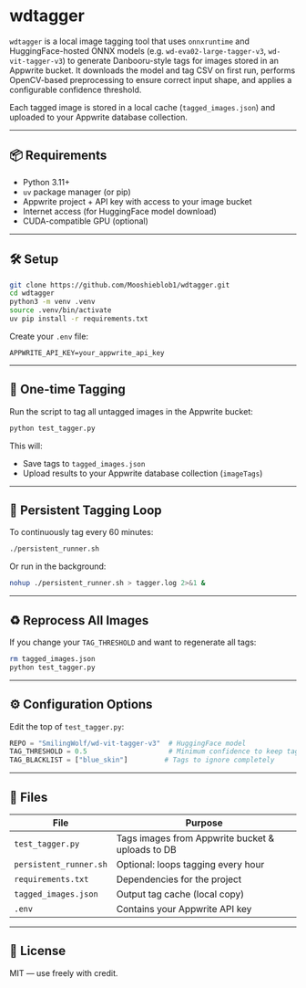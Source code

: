 # wdtagger

`wdtagger` is a local image tagging tool that uses `onnxruntime` and HuggingFace-hosted ONNX models (e.g. `wd-eva02-large-tagger-v3`, `wd-vit-tagger-v3`) to generate Danbooru-style tags for images stored in an Appwrite bucket. It downloads the model and tag CSV on first run, performs OpenCV-based preprocessing to ensure correct input shape, and applies a configurable confidence threshold.

Each tagged image is stored in a local cache (`tagged_images.json`) and uploaded to your Appwrite database collection.

---

## 📦 Requirements

- Python 3.11+
- `uv` package manager (or pip)
- Appwrite project + API key with access to your image bucket
- Internet access (for HuggingFace model download)
- CUDA-compatible GPU (optional)

---

## 🛠 Setup

```bash
git clone https://github.com/Mooshieblob1/wdtagger.git
cd wdtagger
python3 -m venv .venv
source .venv/bin/activate
uv pip install -r requirements.txt
```

Create your `.env` file:

```env
APPWRITE_API_KEY=your_appwrite_api_key
```

---

## 🚀 One-time Tagging

Run the script to tag all untagged images in the Appwrite bucket:

```bash
python test_tagger.py
```

This will:

- Save tags to `tagged_images.json`
- Upload results to your Appwrite database collection (`imageTags`)

---

## 🔁 Persistent Tagging Loop

To continuously tag every 60 minutes:

```bash
./persistent_runner.sh
```

Or run in the background:

```bash
nohup ./persistent_runner.sh > tagger.log 2>&1 &
```

---

## ♻️ Reprocess All Images

If you change your `TAG_THRESHOLD` and want to regenerate all tags:

```bash
rm tagged_images.json
python test_tagger.py
```

---

## ⚙️ Configuration Options

Edit the top of `test_tagger.py`:

```python
REPO = "SmilingWolf/wd-vit-tagger-v3"  # HuggingFace model
TAG_THRESHOLD = 0.5                    # Minimum confidence to keep tag
TAG_BLACKLIST = ["blue_skin"]         # Tags to ignore completely
```

---

## 📁 Files

| File                  | Purpose                                           |
|-----------------------|---------------------------------------------------|
| `test_tagger.py`      | Tags images from Appwrite bucket & uploads to DB |
| `persistent_runner.sh`| Optional: loops tagging every hour               |
| `requirements.txt`    | Dependencies for the project                      |
| `tagged_images.json`  | Output tag cache (local copy)                     |
| `.env`                | Contains your Appwrite API key                    |

---

## 📄 License

MIT — use freely with credit.
